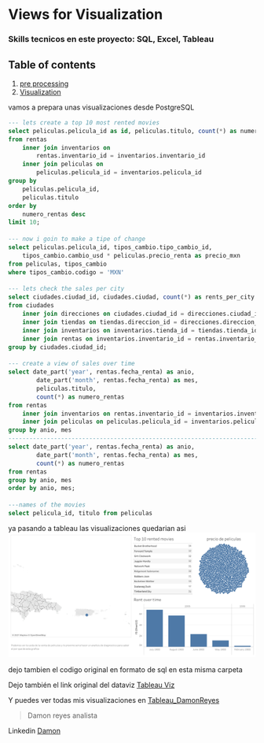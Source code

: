 # Views for Visualization 
### Skills tecnicos en este proyecto: SQL, Excel, Tableau

## Table of contents
1. [pre processing](#introduction)
2. [Visualization](#paragraph1)

vamos a prepara unas visualizaciones desde PostgreSQL <a name="introduction"></a>
```sql
--- lets create a top 10 most rented movies
select peliculas.pelicula_id as id, peliculas.titulo, count(*) as numero_rentas
from rentas
	inner join inventarios on
		rentas.inventario_id = inventarios.inventario_id
	inner join peliculas on
		peliculas.pelicula_id = inventarios.pelicula_id
group by
	peliculas.pelicula_id,
	peliculas.titulo
order by
	numero_rentas desc
limit 10;

--- now i goin to make a tipe of change
select peliculas.pelicula_id, tipos_cambio.tipo_cambio_id, 
	tipos_cambio.cambio_usd * peliculas.precio_renta as precio_mxn
from peliculas, tipos_cambio
where tipos_cambio.codigo = 'MXN'

--- lets check the sales per city
select ciudades.ciudad_id, ciudades.ciudad, count(*) as rents_per_city
from ciudades
	inner join direcciones on ciudades.ciudad_id = direcciones.ciudad_id
	inner join tiendas on tiendas.direccion_id = direcciones.direccion_id
	inner join inventarios on inventarios.tienda_id = tiendas.tienda_id
	inner join rentas on inventarios.inventario_id = rentas.inventario_id
group by ciudades.ciudad_id;

--- create a view of sales over time
select date_part('year', rentas.fecha_renta) as anio,
		date_part('month', rentas.fecha_renta) as mes,
		peliculas.titulo, 
		count(*) as numero_rentas
from rentas
	inner join inventarios on rentas.inventario_id = inventarios.inventario_id
	inner join peliculas on peliculas.pelicula_id = inventarios.pelicula_id
group by anio, mes
------------------------------------------------------------------------------
select date_part('year', rentas.fecha_renta) as anio,
		date_part('month', rentas.fecha_renta) as mes,
		count(*) as numero_rentas
from rentas
group by anio, mes
order by anio, mes;

---names of the movies
select pelicula_id, titulo from peliculas
```
ya pasando a tableau las visualizaciones quedarian asi <a name="paragraph1"></a>
![Image 1](https://github.com/DamonReyes/Portfolio_Projects/blob/main/Screenshots/Dashboard%201%20(1).png)


dejo tambien el codigo original en formato de sql en esta misma carpeta

Dejo también el link original del dataviz [Tableau Viz](https://public.tableau.com/profile/damon.reyes#!/vizhome/SQL_routine/Dashboard1)

Y puedes ver todas mis visualizaciones en [Tableau_DamonReyes](https://public.tableau.com/profile/damon.reyes#!/vizhome/SQL_routine/Dashboard1)

> Damon reyes analista

Linkedin [Damon](https://www.linkedin.com/in/damon-reyes/)
